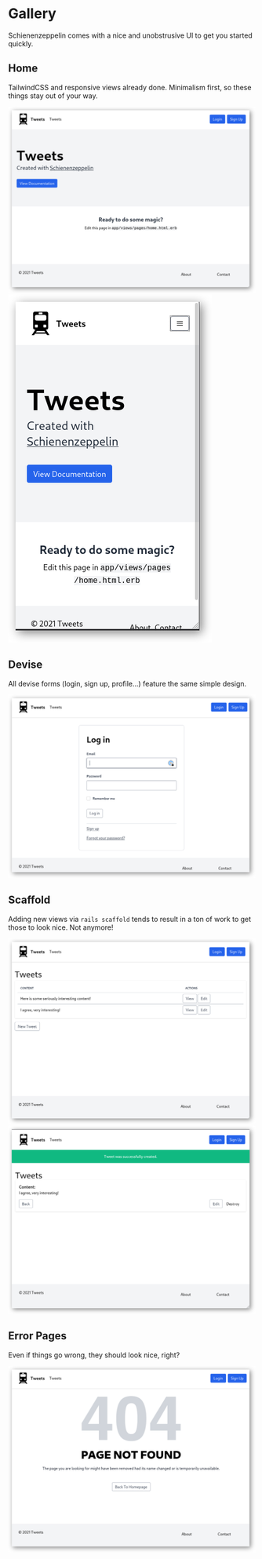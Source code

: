 # Gallery

Schienenzeppelin comes with a nice and unobstrusive UI to get you started quickly.

## Home

TailwindCSS and responsive views already done. Minimalism first, so these things stay out of your way.

![home](./images/home_shadow.png)
![home_mobile](./images/mobile_shadow.png)

## Devise

All devise forms (login, sign up, profile...) feature the same simple design.

![devise](./images/login_shadow.png)

## Scaffold

Adding new views via `rails scaffold` tends to result in a ton of work to get those to look nice. Not anymore!

![scaffold](images/index_shadow.png)
![create](images/create_shadow.png)

## Error Pages

Even if things go wrong, they should look nice, right?

![error](images/error_shadow.png)
